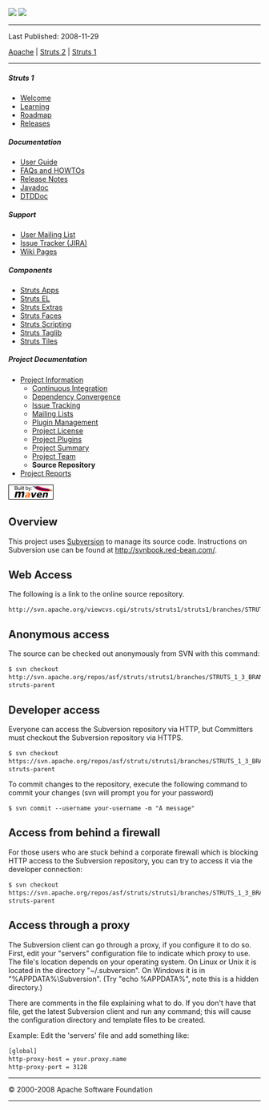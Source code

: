 <span id="bannerLeft">[![](http://www.apache.org/images/asf-logo.gif)](http://www.apache.org/)</span> <span id="bannerRight">[![](images/struts.gif)]()</span>

------------------------------------------------------------------------

Last Published: 2008-11-29

[Apache](http://www.apache.org/) | [Struts 2](2.x/) | [Struts 1](1.x/)

------------------------------------------------------------------------

##### Struts 1

-   [Welcome](index.html.md)
-   [Learning](learning.html.md)
-   [Roadmap](roadmap.html.md)
-   [Releases](downloads.html.md)

##### Documentation

-   [User Guide](userGuide/index.html.md)
-   [FAQs and HOWTOs](faqs/index.html.md)
-   [Release Notes](userGuide/release-notes.html.md)
-   [Javadoc](apidocs/index.html.md)
-   [DTDDoc](dtddoc/index.html.md)

##### Support

-   [User Mailing List](mail.html.md)
-   [Issue Tracker (JIRA)](http://issues.apache.org/struts/)
-   [Wiki Pages](http://wiki.apache.org/struts/)

##### Components

-   [Struts Apps](struts-apps/index.html.md)
-   [Struts EL](struts-el/index.html.md)
-   [Struts Extras](struts-extras/index.html.md)
-   [Struts Faces](struts-faces/index.html.md)
-   [Struts Scripting](struts-scripting/index.html.md)
-   [Struts Taglib](struts-taglib/index.html.md)
-   [Struts Tiles](struts-tiles/index.html.md)

##### Project Documentation

-   [Project Information](project-info.html.md)
    -   [Continuous Integration](integration.html.md)
    -   [Dependency Convergence](dependency-convergence.html.md)
    -   [Issue Tracking](issue-tracking.html.md)
    -   [Mailing Lists](mail-lists.html.md)
    -   [Plugin Management](plugin-management.html.md)
    -   [Project License](license.html.md)
    -   [Project Plugins](plugins.html.md)
    -   [Project Summary](project-summary.html.md)
    -   [Project Team](team-list.html.md)
    -   **Source Repository**
-   [Project Reports](project-reports.html.md)

[![Built by Maven](./images/logos/maven-feather.png)](http://maven.apache.org/ "Built by Maven")

Overview
--------

This project uses [Subversion](http://subversion.tigris.org/) to manage its source code. Instructions on Subversion use can be found at <http://svnbook.red-bean.com/>.

Web Access
----------

The following is a link to the online source repository.

    http://svn.apache.org/viewcvs.cgi/struts/struts1/struts1/branches/STRUTS_1_3_BRANCH

Anonymous access
----------------

The source can be checked out anonymously from SVN with this command:

    $ svn checkout http://svn.apache.org/repos/asf/struts/struts1/branches/STRUTS_1_3_BRANCH struts-parent

Developer access
----------------

Everyone can access the Subversion repository via HTTP, but Committers must checkout the Subversion repository via HTTPS.

    $ svn checkout https://svn.apache.org/repos/asf/struts/struts1/branches/STRUTS_1_3_BRANCH struts-parent

To commit changes to the repository, execute the following command to commit your changes (svn will prompt you for your password)

    $ svn commit --username your-username -m "A message"

Access from behind a firewall
-----------------------------

For those users who are stuck behind a corporate firewall which is blocking HTTP access to the Subversion repository, you can try to access it via the developer connection:

    $ svn checkout https://svn.apache.org/repos/asf/struts/struts1/branches/STRUTS_1_3_BRANCH struts-parent

Access through a proxy
----------------------

The Subversion client can go through a proxy, if you configure it to do so. First, edit your "servers" configuration file to indicate which proxy to use. The file's location depends on your operating system. On Linux or Unix it is located in the directory "~/.subversion". On Windows it is in "%APPDATA%\\Subversion". (Try "echo %APPDATA%", note this is a hidden directory.)

There are comments in the file explaining what to do. If you don't have that file, get the latest Subversion client and run any command; this will cause the configuration directory and template files to be created.

Example: Edit the 'servers' file and add something like:

    [global]
    http-proxy-host = your.proxy.name
    http-proxy-port = 3128

------------------------------------------------------------------------

© 2000-2008 Apache Software Foundation

------------------------------------------------------------------------


